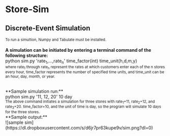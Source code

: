 

**Store-Sim**
===========
## Discrete-Event Simulation  ##
<sub>To run a simultion, Numpy and Tabulate must be installed. </sub>
<br />
<br />
**A simulation can be initiated by entering a terminal command of the following structure:**
<br />
python sim.py 'rate<sub>1</sub>,...,rate<sub>n</sub>'  time_factor(int) time_unit(h,d,m,y) 
<br />
<sub>where rate<sub>1</sub> through rate<sub>n</sub> represent the rates at which customers enter each of the n stores every hour, time_factor represents the number of specified time units, and time_unit can be an hour, day, month, or year. </sub>

<br />
**Sample simulation run:**
<br />
python sim.py '11, 12, 20' 10 day
<br />
<sub>The above command initiates a simulation for three stores with rate<sub>1</sub>=11, rate<sub>2</sub>=12, and rate<sub>3</sub>=20. time_factor=10, and the unit of time is day, so the program will simulate 10 days for the three stores.</sub>

<br />
**Sample output:**
<br />
![sample sim](https://dl.dropboxusercontent.com/s/d6jr7pr63kupe9v/sim.png?dl=0)
